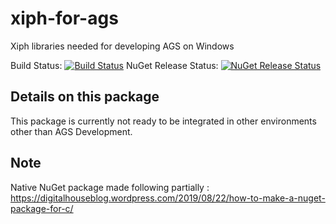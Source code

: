 # xiph-for-ags
Xiph libraries needed for developing AGS on Windows 

Build Status: [![Build Status](https://dev.azure.com/ericoporto/xiph-for-ags/_apis/build/status/ericoporto.xiph-for-ags?branchName=main)](https://dev.azure.com/ericoporto/xiph-for-ags/_build/latest?definitionId=17&branchName=main)
NuGet Release Status: [![NuGet Release Status](https://vsrm.dev.azure.com/ericoporto/_apis/public/Release/badge/d9a338cd-2575-4610-a871-df8adf998416/1/1)](https://dev.azure.com/ericoporto/xiph-for-ags/_release?view=all&_a=deployments&definitionId=1)

## Details on this package

This package is currently not ready to be integrated in other environments other than AGS Development.

## Note

Native NuGet package made following partially : https://digitalhouseblog.wordpress.com/2019/08/22/how-to-make-a-nuget-package-for-c/